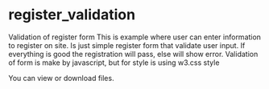 # register_validation
Validation of register form 
This is example where user can enter information to register on site. Is just simple register form that validate user input. If everything is 
good the registration will pass, else will show error.
Validation of form is make by javascript, but for style is using w3.css style 

You can view or download files.
